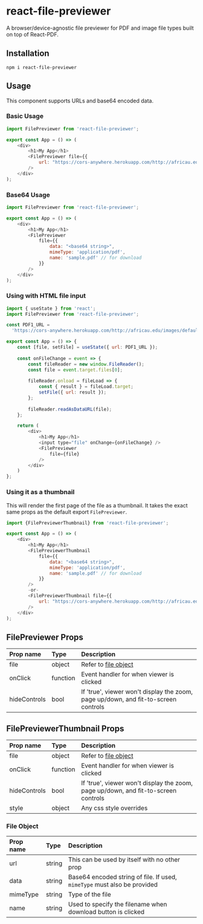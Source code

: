 # react-file-previewer
A browser/device-agnostic file previewer for PDF and image file types built on top of React-PDF.

## Installation
```
npm i react-file-previewer
```

## Usage
This component supports URLs and base64 encoded data.

### Basic Usage
```javascript
import FilePreviewer from 'react-file-previewer';

export const App = () => (
    <div>
        <h1>My App</h1>
        <FilePreviewer file={{
            url: "https://cors-anywhere.herokuapp.com/http://africau.edu/images/default/sample.pdf"}}
        />
    </div>
);
```

### Base64 Usage
```javascript
import FilePreviewer from 'react-file-previewer';

export const App = () => (
    <div>
        <h1>My App</h1>
        <FilePreviewer 
            file={{
                data: "<base64 string>",
                mimeType: 'application/pdf',
                name: 'sample.pdf' // for download
            }}
        />
    </div>
);
```

### Using with HTML file input
```javascript
import { useState } from 'react';
import FilePreviewer from 'react-file-previewer';

const PDF1_URL =
  'https://cors-anywhere.herokuapp.com/http://africau.edu/images/default/sample.pdf';

export const App = () => {
    const [file, setFile] = useState({ url: PDF1_URL });
    
    const onFileChange = event => {
        const fileReader = new window.FileReader();
        const file = event.target.files[0];
        
        fileReader.onload = fileLoad => {
            const { result } = fileLoad.target;
            setFile({ url: result });
        };
        
        fileReader.readAsDataURL(file);
    };

    return (
        <div>
            <h1>My App</h1>
            <input type="file" onChange={onFileChange} />
            <FilePreviewer 
                file={file}
            />
        </div>
    )
};
```

### Using it as a thumbnail
This will render the first page of the file as a thumbnail. It takes the exact same props as the default export
`FilePreviewer`.

```javascript
import {FilePreviewerThumbnail} from 'react-file-previewer';

export const App = () => (
    <div>
        <h1>My App</h1>
        <FilePreviewerThumbnail 
            file={{
                data: "<base64 string>",
                mimeType: 'application/pdf',
                name: 'sample.pdf' // for download
            }}
        />
        -or-
        <FilePreviewerThumbnail file={{
            url: "https://cors-anywhere.herokuapp.com/http://africau.edu/images/default/sample.pdf"}}
        />
    </div>
);
```

## FilePreviewer Props

| Prop name    | Type     | Description |
|:-------------|:---------|:------------|
| file         | object   | Refer to [file object](#file-object) |
| onClick      | function | Event handler for when viewer is clicked |
| hideControls | bool  | If 'true', viewer won't display the zoom, page up/down, and fit-to-screen controls |

## FilePreviewerThumbnail Props

| Prop name    | Type     | Description |
|:-------------|:---------|:------------|
| file         | object   | Refer to [file object](#file-object) |
| onClick      | function | Event handler for when viewer is clicked |
| hideControls | bool  | If 'true', viewer won't display the zoom, page up/down, and fit-to-screen controls |
| style        | object  | Any css style overrides |

### File Object

| Prop name | Type   | Description |
|:----------|:-------|:------------|
| url       | string | This can be used by itself with no other prop |
| data      | string | Base64 encoded string of file. If used, `mimeType` must also be provided |
| mimeType  | string | Type of the file |
| name      | string | Used to specify the filename when download button is clicked |
